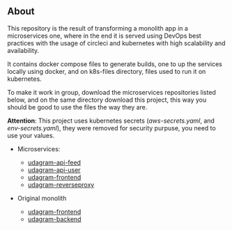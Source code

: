 ## About

This repository is the result of transforming a monolith app in a microservices one, where in the end it is served using DevOps best practices with the usage of circleci and kubernetes with high scalability and availability.

It contains docker compose files to generate builds, one to up the services locally using docker, and on k8s-files directory, files used to run it on kubernetes.

To make it work in group, download the microservices repositories listed below, and on the same directory download this project, this way you should be good to use the files the way they are.

**Attention**: This project uses kubernetes secrets (_aws-secrets.yaml_, and _env-secrets.yaml_), they were removed for security purpuse, you need to use your values.

- Microservices:

  - [udagram-api-feed](https://github.com/flauberjp-udragram/udagram-api-feed)
  - [udagram-api-user](https://github.com/flauberjp-udragram/udagram-api-user)
  - [udagram-frontend](https://github.com/flauberjp-udragram/udagram-frontend)
  - [udagram-reverseproxy](https://github.com/flauberjp-udragram/reverseproxy)

- Original monolith
  - [udagram-frontend](https://github.com/flauberjp/udagram-frontend)
  - [udagram-backend](https://github.com/flauberjp/udagram-backend)
